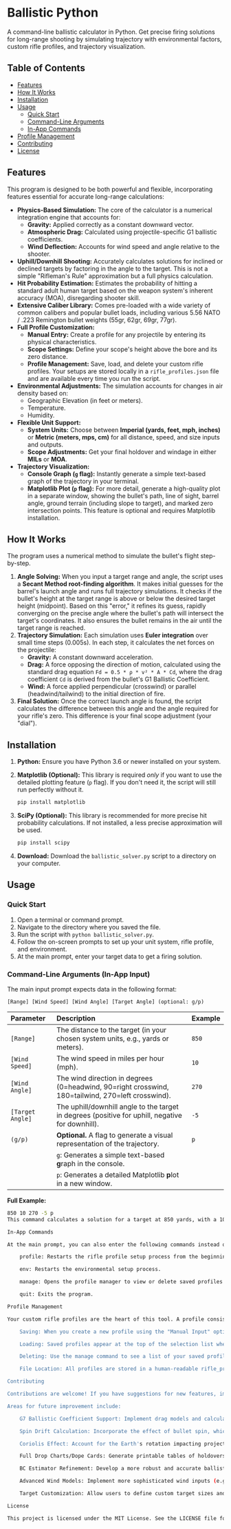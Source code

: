 # Ballistic Python

A command-line ballistic calculator in Python. Get precise firing solutions for long-range shooting by simulating trajectory with environmental factors, custom rifle profiles, and trajectory visualization.

## Table of Contents
- [Features](#features)
- [How It Works](#how-it-works)
- [Installation](#installation)
- [Usage](#usage)
  - [Quick Start](#quick-start)
  - [Command-Line Arguments](#command-line-arguments)
  - [In-App Commands](#in-app-commands)
- [Profile Management](#profile-management)
- [Contributing](#contributing)
- [License](#license)

## Features

This program is designed to be both powerful and flexible, incorporating features essential for accurate long-range calculations:

-   **Physics-Based Simulation:** The core of the calculator is a numerical integration engine that accounts for:
    -   **Gravity:** Applied correctly as a constant downward vector.
    -   **Atmospheric Drag:** Calculated using projectile-specific G1 ballistic coefficients.
    -   **Wind Deflection:** Accounts for wind speed and angle relative to the shooter.
-   **Uphill/Downhill Shooting:** Accurately calculates solutions for inclined or declined targets by factoring in the angle to the target. This is not a simple "Rifleman's Rule" approximation but a full physics calculation.
-   **Hit Probability Estimation:** Estimates the probability of hitting a standard adult human target based on the weapon system's inherent accuracy (MOA), disregarding shooter skill.
-   **Extensive Caliber Library:** Comes pre-loaded with a wide variety of common calibers and popular bullet loads, including various 5.56 NATO / .223 Remington bullet weights (55gr, 62gr, 69gr, 77gr).
-   **Full Profile Customization:**
    -   **Manual Entry:** Create a profile for any projectile by entering its physical characteristics.
    -   **Scope Settings:** Define your scope's height above the bore and its zero distance.
    -   **Profile Management:** Save, load, and delete your custom rifle profiles. Your setups are stored locally in a `rifle_profiles.json` file and are available every time you run the script.
-   **Environmental Adjustments:** The simulation accounts for changes in air density based on:
    -   Geographic Elevation (in feet or meters).
    -   Temperature.
    -   Humidity.
-   **Flexible Unit Support:**
    -   **System Units:** Choose between **Imperial (yards, feet, mph, inches)** or **Metric (meters, mps, cm)** for all distance, speed, and size inputs and outputs.
    -   **Scope Adjustments:** Get your final holdover and windage in either **MILs** or **MOA**.
-   **Trajectory Visualization:**
    -   **Console Graph (`g` flag):** Instantly generate a simple text-based graph of the trajectory in your terminal.
    -   **Matplotlib Plot (`p` flag):** For more detail, generate a high-quality plot in a separate window, showing the bullet's path, line of sight, barrel angle, ground terrain (including slope to target), and marked zero intersection points. This feature is optional and requires Matplotlib installation.

## How It Works

The program uses a numerical method to simulate the bullet's flight step-by-step.

1.  **Angle Solving:** When you input a target range and angle, the script uses a **Secant Method root-finding algorithm**. It makes initial guesses for the barrel's launch angle and runs full trajectory simulations. It checks if the bullet's height at the target range is above or below the desired target height (midpoint). Based on this "error," it refines its guess, rapidly converging on the precise angle where the bullet's path will intersect the target's coordinates. It also ensures the bullet remains in the air until the target range is reached.
2.  **Trajectory Simulation:** Each simulation uses **Euler integration** over small time steps (0.005s). In each step, it calculates the net forces on the projectile:
    * **Gravity:** A constant downward acceleration.
    * **Drag:** A force opposing the direction of motion, calculated using the standard drag equation `Fd = 0.5 * ρ * v² * A * Cd`, where the drag coefficient `Cd` is derived from the bullet's G1 Ballistic Coefficient.
    * **Wind:** A force applied perpendicular (crosswind) or parallel (headwind/tailwind) to the initial direction of fire.
3.  **Final Solution:** Once the correct launch angle is found, the script calculates the difference between this angle and the angle required for your rifle's zero. This difference is your final scope adjustment (your "dial").

## Installation

1.  **Python:** Ensure you have Python 3.6 or newer installed on your system.

2.  **Matplotlib (Optional):** This library is required *only* if you want to use the detailed plotting feature (`p` flag). If you don't need it, the script will still run perfectly without it.
    ```bash
    pip install matplotlib
    ```

3.  **SciPy (Optional):** This library is recommended for more precise hit probability calculations. If not installed, a less precise approximation will be used.
    ```bash
    pip install scipy
    ```

4.  **Download:** Download the `ballistic_solver.py` script to a directory on your computer.

## Usage

### Quick Start

1.  Open a terminal or command prompt.
2.  Navigate to the directory where you saved the file.
3.  Run the script with `python ballistic_solver.py`.
4.  Follow the on-screen prompts to set up your unit system, rifle profile, and environment.
5.  At the main prompt, enter your target data to get a firing solution.

### Command-Line Arguments (In-App Input)

The main input prompt expects data in the following format:

`[Range] [Wind Speed] [Wind Angle] [Target Angle] (optional: g/p)`

| Parameter        | Description                                                                                             | Example      |
| :--------------- | :------------------------------------------------------------------------------------------------------ | :----------- |
| `[Range]`        | The distance to the target (in your chosen system units, e.g., yards or meters).                        | `850`        |
| `[Wind Speed]`   | The wind speed in miles per hour (mph).                                                                 | `10`         |
| `[Wind Angle]`   | The wind direction in degrees (0=headwind, 90=right crosswind, 180=tailwind, 270=left crosswind).       | `270`        |
| `[Target Angle]` | The uphill/downhill angle to the target in degrees (positive for uphill, negative for downhill).        | `-5`         |
| `(g/p)`          | **Optional.** A flag to generate a visual representation of the trajectory.                               | `p`          |
|                  | `g`: Generates a simple text-based **g**raph in the console.                                            |              |
|                  | `p`: Generates a detailed Matplotlib **p**lot in a new window.                                           |              |

**Full Example:**
```bash
850 10 270 -5 p
This command calculates a solution for a target at 850 yards, with a 10 mph wind coming from the left, at a 5-degree downhill angle, and generates a detailed plot.

In-App Commands

At the main prompt, you can also enter the following commands instead of firing data:

    profile: Restarts the rifle profile setup process from the beginning.

    env: Restarts the environmental setup process.

    manage: Opens the profile manager to view or delete saved profiles.

    quit: Exits the program.

Profile Management

Your custom rifle profiles are the heart of this tool. A profile consists of your bullet's data, your scope's adjustment unit (MIL/MOA), and your rifle's zero distance.

    Saving: When you create a new profile using the "Manual Input" option, you will be prompted to save it. Give it a descriptive name (e.g., "My Tikka 6.5CM"), and it will be available the next time you run the script.

    Loading: Saved profiles appear at the top of the selection list when you start the script or use the profile command.

    Deleting: Use the manage command to see a list of your saved profiles and choose one to delete.

    File Location: All profiles are stored in a human-readable rifle_profiles.json file in the same directory as the script. You can manually edit or back up this file.

Contributing

Contributions are welcome! If you have suggestions for new features, improvements to the physics model, or bug fixes, please feel free to open an issue or submit a pull request.

Areas for future improvement include:

    G7 Ballistic Coefficient Support: Implement drag models and calculations for G7 BCs, which are more accurate for modern, long-range projectiles.

    Spin Drift Calculation: Incorporate the effect of bullet spin, which causes a small horizontal deflection over long distances.

    Coriolis Effect: Account for the Earth's rotation impacting projectile trajectory over very long ranges.

    Full Drop Charts/Dope Cards: Generate printable tables of holdovers and windage for various distances.

    BC Estimator Refinement: Develop a more robust and accurate ballistic coefficient estimator based on projectile dimensions and known bullet types.

    Advanced Wind Models: Implement more sophisticated wind inputs (e.g., full value, half value, different wind zones).

    Target Customization: Allow users to define custom target sizes and shapes for hit probability calculations.

License

This project is licensed under the MIT License. See the LICENSE file for details.
